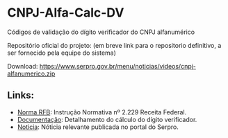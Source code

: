 # CNPJ-Alfa-Calc-DV

Códigos de validação do dígito verificador do CNPJ alfanumérico

Repositório oficial do projeto: (em breve link para o repositorio definitivo, a ser fornecido pela equipe do sistema) 

Download: https://www.serpro.gov.br/menu/noticias/videos/cnpj-alfanumerico.zip

Links:
------
* [Norma RFB](http://normas.receita.fazenda.gov.br/sijut2consulta/link.action?idAto=141102): Instrução Normativa nº 2.229 Receita Federal.
* [Documentação](https://www.serpro.gov.br/menu/noticias/videos/calculodvcnpjalfanaumerico.pdf): Detalhamento do cálculo do dígito verificador.
* [Noticia](https://www.serpro.gov.br/menu/noticias/noticias-2024/cnpj-alfanumerico): Nóticia relevante publicada no portal do Serpro.

